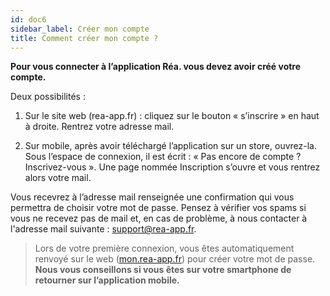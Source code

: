 ```yaml
---
id: doc6
sidebar_label: Créer mon compte
title: Comment créer mon compte ?
---
```



**Pour vous connecter à l’application Réa. vous devez avoir créé votre compte.**

Deux possibilités :

1. Sur le site web (rea-app.fr) : cliquez sur le bouton « s’inscrire » en haut à droite. Rentrez votre adresse mail.

2. Sur mobile, après avoir téléchargé l’application sur un store, ouvrez-la. Sous l’espace de connexion, il est écrit : « Pas encore de compte ? Inscrivez-vous ». Une page nommée Inscription s’ouvre et vous rentrez alors votre mail.

Vous recevrez à l’adresse mail renseignée une confirmation qui vous permettra de choisir votre mot de passe. Pensez à vérifier vos spams si vous ne recevez pas de mail et, en cas de problème, à nous contacter à l'adresse mail suivante : support@rea-app.fr.

> Lors de votre première connexion, vous êtes automatiquement renvoyé sur le web ([mon.rea-app.fr](https://mon.rea-app.fr)) pour créer votre mot de passe. **Nous vous conseillons si vous êtes sur votre smartphone de retourner sur l’application mobile.**
